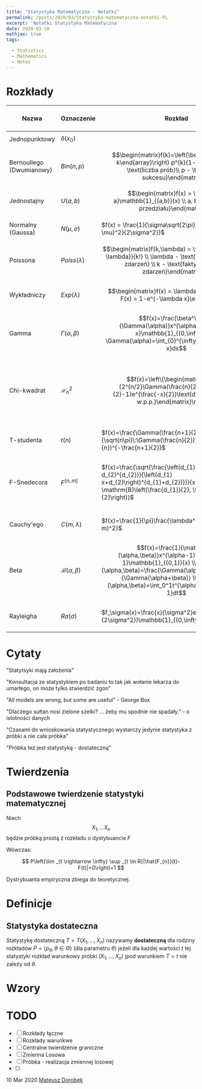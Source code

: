 ```yaml
---
title: "Statystyka Matematyczna - Notatki"
permalink: /posts/2020/03/Statystyka-matematyczna-notatki-PL
excerpt: 'Notatki Statystyka Matematyczna'
date: 2020-03-10
mathjax: true
tags:

  - Statistics
  - Mathematics
  - Notes
---
```


# Rozkłady

| Nazwa                     | Oznaczenie                                                   | Rozkład                                                      | Miary                                                | Funkcja tworząca momenty | Właściwości                                                  |
| ------------------------- | ------------------------------------------------------------ | ------------------------------------------------------------ | ---------------------------------------------------- | ---------------------------------- | ------------------------------------------------------------ |
| Jednopunktowy | $\delta(x_0)$ |  | $$EX = x_0, \\ VX = 0$$ |  |  |
| Bernoullego (Dwumianowy) | $Bin(n,p)$ | $$\begin{matrix}f(k)=\left(\begin{array}{l}n \\ k\end{array}\right) p^{k}(1-p)^{n-k} \\ n - \text{liczba prób}\\ p -  \text{pstwo. sukcesu}\end{matrix}$$ | $$EX=np \\ VX=np(1-p)$$                             | $\varphi_{X}(t)=q+p e^t$ | n - duże p-małe to $Bin(n,p) \sim Poiss(np)$                 |
| Jednostajny               | $U(a,b)$ | $$\begin{matrix}f(x) = \frac{1}{b-a}\mathbb{1}_{(a,b)}(x) \\ a, b - \text{krance przedziału}\end{matrix}$$ | $$EX = \frac{1}{b-a} \\ VX = \frac{(b-a)^2}{12}$$     | $\varphi_{X}(t)=\frac{e^{ t b}-e^{ t a}}{ t(b-a)}$ |                                                              |
| Normalny (Gaussa)         | $N(\mu,\sigma)$                                              | $f(x) = \frac{1}{\sigma\sqrt{2\pi}}e^{-\frac{(x-\mu)^2}{2\sigma^2}}$ | $$EX = \mu \\ VX=\sigma^2$$                          |                                    | $\bar{X} \sim N(\mu,\frac{\sigma}{\sqrt{n}})\\ \sum{X^2}\sim \mathcal{X}^2_n$ |
| Poissona                  | $Poiss(\lambda)$                                             | $$\begin{matrix}f(k,\lambda) = \frac{\lambda^ke^{-\lambda}}{k!} \\ \lambda - \text{oczekiwana liczba zdarzeń} \\ k - \text{faktyczna liczba zdarzeń}\end{matrix}$$ | $$EX = \lambda \\ VX=\lambda$$                       | $\varphi_{X}(t)=e^{\lambda\left(e^{ t}-1\right)}$ |                                                              |
| Wykładniczy               | $Exp(\lambda)$                                               | $$\begin{matrix}f(x) = \lambda e^{-\lambda x}\\ F(x) = 1-e^{-\lambda x}\end{matrix}$$ | $$EX=\frac{1}{\lambda} \\ VX = \frac{1}{\lambda^2}$$ | $\varphi_{X}(t)=\frac{\lambda}{\lambda-t}$ | $Exp(\lambda)=\Gamma(1,\lambda)$                             |
| Gamma                     | $\Gamma(\alpha,\beta)$                                       | $$f(x)=\frac{\beta^\alpha}{\Gamma(\alpha)}x^{\alpha-1}e^{-\beta x}\mathbb{1}_{(0,\infty)}(x)\\ \Gamma(\alpha)=\int_{0}^{\infty}x^{\alpha-1}e^{-x}dx$$ | $$EX=\frac{\alpha}{\beta} \\ VX=\frac{\alpha}{\beta^2}$$ | $\varphi_{X}(t)=\frac{1}{(1-t \lambda)^{p}}$ | $\Gamma(1)=1\\\Gamma(n+1)=n! \; n\in N\\\Gamma(\frac{1}{2})=\sqrt{\pi}$ |
| Chi-kwadrat               | $\mathcal{X}^2_n$                      | $$f(x)=\left\{\begin{matrix}\frac{1}{2^{n/2}\Gamma(\frac{n}{2})}x^{\frac{n}{2}-1}e^{\frac{-x}{2}}\text{dla }x>0\\ 0\text{ w.p.p.}\end{matrix}\right.$$ | $$EX = n \\ VX=2n$$                                  | $$\varphi_{X}(t)=(1-2 t)^{-n / 2} \\ \text{ dla } 2 t<1$$ | $$X=\sum Z_i^2\;Z_i\sim N(0,1) \\ (Z_1,\dots,Z_n) \:iid \\ X\sim \mathcal{X}^2_n  \\ n\bar Z^2 = (\sqrt{n} \bar{Z})^2\sim \mathcal{X}^2_1\ \\ \mathcal{X}^2_n \sim \Gamma(\frac{n}{2}, \frac{1}{2})$$ |
| T-studenta                | $t(n)$                                                       | $f(x)=\frac{\Gamma(\frac{n+1}{2})}{\sqrt{n\pi}\:\Gamma(\frac{n}{2})}(1+\frac{x^2}{n})^{-\frac{n+1}{2}}$ | $$EX=0\;n>1 \\ VX=\frac{n}{n-2}\;n>2$$              | (nieokreślona) | $$T=\frac{Z}{\sqrt{\frac{X}{n}}} \\ Z\sim N(0,1) \\ X\sim \mathcal{X}^2_n$$ |
| F-Snedecora               | $F^{[n,m]}$                                                  | $f(x)=\frac{\sqrt{\frac{\left(d_{1} x\right)^{d_{1}} d_{2}^{d_{2}}}{\left(d_{1} x+d_{2}\right)^{d_{1}+d_{2}}}}}{x \mathrm{B}\left(\frac{d_{1}}{2}, \frac{d_{2}}{2}\right)}$ | $$EX=\frac{m}{m-2} \;m>2 \\ VX=\frac{2 m^{2}\left(n+m-2\right)}{n\left(m-2\right)^{2}\left(m-4\right)} \; m>4$$ |                                    | $$F = \frac{\frac{X}{n}}{\frac{Y}{m}} \\ X\sim \mathcal{X}^2_n \\ Y\sim \mathcal{X}^2_m$$ |
| Cauchy'ego                | $C(m,\lambda)$                                               | $f(x)=\frac{1}{\pi}\frac{\lambda^2}{\lambda^2+(x-m)^2}$      | $EX$ i $VX$ nie istnieją. | $\varphi_{X}(t)=e^{t m-\lambda}$ | $$C = \frac{X_1}{X_2} \\ X_1,X_x\sim N(0,1) \\ C\sim C(m,\lambda) $$ |
| Beta                      | $\mathcal{B}(\alpha,\beta)$                                        | $$f(x)=\frac{1}{\mathcal{B}(\alpha,\beta)}x^{\alpha-1}(1-x)^{\beta-1}\mathbb{1}_{(0,1)}(x) \\ \mathcal{B}(\alpha,\beta)=\frac{\Gamma(\alpha)\Gamma(\beta)}{\Gamma(\alpha+\beta)} \\ \mathcal{B}(\alpha,\beta)=\int_0^1t^{\alpha-1}(1-t)^{\beta-1}dt$$ | $$EX = \frac{\alpha}{\alpha+\beta} \\ VX=\frac{\alpha \beta}{(\alpha+\beta)^{2}(\alpha+\beta+1)}$$ |                                    |                                                              |
| Rayleigha                 | $Ra(\sigma)$                                                 | $f_\sigma(x)=\frac{x}{\sigma^2}e^{-\frac{x^2}{2\sigma^2}}\mathbb{1}_{(0,\infty)}(x)$ | $$EX=\sigma\sqrt{\frac{\pi}{2}} \\ VX=\frac{4-\pi}{2}\sigma^2$$ |                                    |                                                              |



# Cytaty

"Statytsyki mają założenia"

"Konsultacja ze statystykiem po badaniu to tak jak wołanie lekarza do umarłego, on może tylko stwierdzić zgon"

"All models are wrong, but some are useful" - George Box

"Dlaczego sułtan nosi zielone szelki? ... żeby mu spodnie nie spadały." - o istotności danych

"Czasami do wnioskowania statystycznego wystarczy jedynie statystyka z próbki a nie cała próbka"

"Próbka też jest statystyką - dostateczną"

# Twierdzenia

## Podstawowe twierdzenie statystyki matematycznej

Niech $$X_1, ... X_n$$ będzie próbką prostą z rozkładu o dystybuancie $F$ 

Wówczas:

$$
P\left(\lim _{t \rightarrow \infty} \sup _{t \in R}|\hat{F_{n}}(t)-F(t)|=0\right)=1
$$

Dystrybuanta empiryczna zbiega do teoretycznej.

# Definicje

## Statystyka dostateczna

Statystykę dostateczną $T = T(X_1, ..., X_n)$ nazywamy **dostateczną** dla rodziny rozkładów $P = \{p_{\theta}, \theta \in \Theta\}$ (dla parametru $\theta$) jeżeli dla każdej wartości $t$ tej statystyki rozkład warunkowy próbki $(X_1, \dots, X_n)$ jpod warunkiem $T = t$ nie zależy od $\theta$.



# Wzory

# TODO

- [ ] Rozkłady łączne
- [ ] Rozkłady warunkwe
- [ ] Centralne twierdzenie  graniczne
- [ ] Zmienna Losowa
- [ ] Próbka - realizacja zmiennej losowej
- [ ] 



10 Mar 2020 [Mateusz Dorobek](https://mateuszdorobek.pl/)